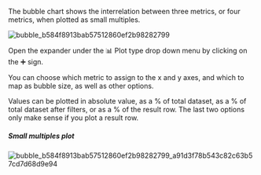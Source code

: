 The bubble chart shows the interrelation between three metrics, or four metrics, when plotted as small multiples.

![bubble_b584f8913bab57512860ef2b98282799](assets/images/bubble_b584f8913bab57512860ef2b98282799-16922050090351.png)

Open the expander under the 📊 Plot type drop down menu by clicking on the ➕ sign. 

You can choose which metric to assign to the x and y axes, and which to map as bubble size, as well as other options. 

Values can be plotted in absolute value, as a % of total dataset, as a % of total dataset after filters, or as a % of the result row. The last two options only make sense if you plot a result row.   



##### Small multiples plot

![bubble_b584f8913bab57512860ef2b98282799_a91d3f78b543c82c63b57cd7d68d9e94](assets/images/bubble_b584f8913bab57512860ef2b98282799_a91d3f78b543c82c63b57cd7d68d9e94-16922050284603.png)

